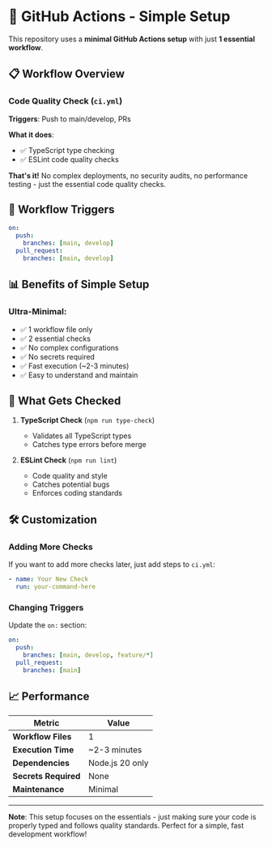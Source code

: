 # 🔧 GitHub Actions - Simple Setup

This repository uses a **minimal GitHub Actions setup** with just **1 essential workflow**.

## 📋 Workflow Overview

### **Code Quality Check** (`ci.yml`)

**Triggers**: Push to main/develop, PRs

**What it does**:

- ✅ TypeScript type checking
- ✅ ESLint code quality checks

**That's it!** No complex deployments, no security audits, no performance testing - just the essential code quality checks.

## 🚀 Workflow Triggers

```yaml
on:
  push:
    branches: [main, develop]
  pull_request:
    branches: [main, develop]
```

## 📊 Benefits of Simple Setup

### **Ultra-Minimal**:

- ✅ 1 workflow file only
- ✅ 2 essential checks
- ✅ No complex configurations
- ✅ No secrets required
- ✅ Fast execution (~2-3 minutes)
- ✅ Easy to understand and maintain

## 🎯 What Gets Checked

1. **TypeScript Check** (`npm run type-check`)
   - Validates all TypeScript types
   - Catches type errors before merge

2. **ESLint Check** (`npm run lint`)
   - Code quality and style
   - Catches potential bugs
   - Enforces coding standards

## 🛠️ Customization

### **Adding More Checks**

If you want to add more checks later, just add steps to `ci.yml`:

```yaml
- name: Your New Check
  run: your-command-here
```

### **Changing Triggers**

Update the `on:` section:

```yaml
on:
  push:
    branches: [main, develop, feature/*]
  pull_request:
    branches: [main]
```

## 📈 Performance

| Metric               | Value           |
| -------------------- | --------------- |
| **Workflow Files**   | 1               |
| **Execution Time**   | ~2-3 minutes    |
| **Dependencies**     | Node.js 20 only |
| **Secrets Required** | None            |
| **Maintenance**      | Minimal         |

---

**Note**: This setup focuses on the essentials - just making sure your code is properly typed and follows quality standards. Perfect for a simple, fast development workflow!
